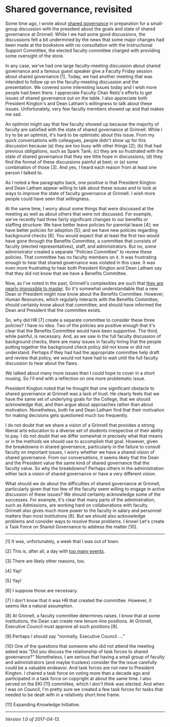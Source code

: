 Shared governance, revisited
============================

Some time ago, I wrote about [shared governance](shared-governance)
in preparation for a small-group discussion with the president about
the goals and state of shared governance at Grinnell.  While I we had
some good discussions, the discussions felt a bit undermined by the
news that some major changes had been made at the bookstore with *no*
consultation with the Instructional Support Committee, the elected
faculty committee charged with providing some oversight of the store.

In any case, we've had one large faculty-meeting discussion about shared
governance and a famous guest speaker give a Faculty Friday session about
shared governance [1].  Today, we had another meeting that was intended
to follow up on the faculty-meeting discussion and the presentation.
We covered some interesting issues today and I wish more people had
been there.  I appreciate Faculty Chair Reitz's efforts to get issues of
shared governance out on the table.  I also appreciate both President
Kington's and Dean Latham's willingness to talk about these issues.
Unfortunately, very few faculty members showed up and that makes me sad.

An optimist might say that few faculty showed up because the majority of
faculty are satisfied with the state of shared governance at Grinnell.
While I try to be an optimist, it's hard to be optimistic about this
issue.  From my quick conversations with colleagues, people didn't show up
for this discussion because (a) they are too busy with other things [2];
(b) that had previous obligations, such as Spark Tank; (c) they are so
frustrated with the state of shared governance that they see little hope
in discussions; (d) they find the format of these discussions painful
at best; or (e) some combination of those [3].  And yes, I heard each
reason from at least one person I talked to.

As I noted a few paragraphs back, one positive is that President Kington
and Dean Latham appear willing to talk about these issues and to look
at ways to improve the state of faculty governance at Grinnell.  I wish
more people could have seen that willingness.

At the same time, I worry about some things that were discussed
at the meeting as well as about others that were not discussed.
For example, we've recently had three fairly significant changes to
our benefits or staffing structure: We have better leave policies for
parental leave [4]; we have better policies for adoption [5]; and we have
new policies regarding background checks [6].  You would expect that
at least the first two would have gone through the Benefits Committee,
a committee that consists of faculty (elected representatives), staff,
and administrators.  But no, some administrator created a separate
"Policies Committee" to review these policies.  That committee has no
faculty members on it.  It was frustrating enough to hear that shared
governance was violated in this case.  It was even more frustrating to
hear both President Kington and Dean Latham say that they did not know
that we have a Benefits Committee.

Now, as I've noted in the past, Grinnell's complexities are such that
[they are nearly impossible to master](mastering-grinnell).  So it's
somewhat understandable that a new Dean or President might now know
about the Benefits Committee.  However, Human Resources, which regularly
interacts with the Benefits Committee, should certainly know about that
committee, and should have informed the Dean and President that the
committee exists.

So, why did HR [7] create a separate committee to consider these three
policies?  I have no idea.  Two of the policies are positive enough that
it's clear that the Benefits Committee would have been supportive.  The
third, while painful, is necessary.  And, as we saw in the full faculty
discussion of background checks, there are many issues in faculty hiring
that the people putting together the background check policy did not know
or did not understand.  Perhaps if they had had the appropriate committee
help draft and review that policy, we would not have had to wait until the
full faculty discussion to hear about the flaws.

We talked about many more issues than I could hope to cover in a short
musing.  So I'll end with a reflection on one more problematic issue.

President Kington noted that he thought that one significant obstacle
to shared governance at Grinnell was a lack of trust.  He clearly feels
that we have the same set of underlying goals for the College, that we
should acknowledge that, and then argue about approaches rather than
about motivation.  Nonetheless, both he and Dean Latham find that
their motivation for making decisions gets questioned much too frequently.

I do not doubt that we share a vision of a Grinnell that provides a strong
liberal arts education to a diverse set of students irrespective of their
ability to pay.  I do not doubt that we differ somewhat in precisely
what that means or in the methods we should use to accomplish that goal.
However, given the breakdowns in shared governance, particularly in
the failure to consult faculty on important issues, I worry whether we
have a shared vision of shared governance.  From our conversations,
it seems likely that the Dean and the President value the same kind
of shared governance that the faculty value.  So why the breakdowns?
Perhaps others in the administration either lack a vision of shared
governance or have a very different vision.

What should we do about the difficulties of shared governance at Grinnell,
particularly given that too few of the faculty seem willing to engage
in active discussion of these issues?  We should certainly acknowledge
some of the successes.  For example, it's clear that many parts of the
administration, such as Admissions, are working hard on collaborations
with faculty.  Grinnell also gives much more power to the faculty in
salary and personnel matters than most institutions [8].  But we should
also acknowledge problems and consider ways to resolve those problems.
I know! Let's create a Task Force on Shared Governance to address the
matter [10].

---

[1] It was, unfortunately, a week that I was out of town.

[2] This is, after all, a day with [too many events](too-many-events).

[3] There are likely other reasons, too.  

[4] Yay!

[5] Yay!

[6] I suppose those are necessary.

[7] I don't know that it was HR that created the committee.  However, it
seems like a natural assumption.

[8] At Grinnell, a faculty committee determines raises.  I know that at
some institutions, the Dean can create new tenure-line positions.  At
Grinnell, Executive Council must approve all such positions [9].

[9] Perhaps I should say "normally, Executive Council ...."

[10] One of the questions that someone who did not attend the meeting 
asked was "Did you discuss the relationship of task forces to shared
governance?"  Nonetheless, I am serious that having a small group
of faculty and administrators (and maybe trustees) consider the
the issue carefully could be a valuable endeavor.  And task forces are
not new to President Kington.  I chaired a task force on voting more than
a decade ago and participated in a task force on copyright at about the
same time.  I also served on the EKI [11] committee, which I don't think
was elected.  And when I was on Council, I'm pretty sure we created a
few task forces for tasks that needed to be dealt with in a relatively
short time frame.

[11] Expanding Knowledge Initiative.

---

*Version 1.0 of 2017-04-13.*

